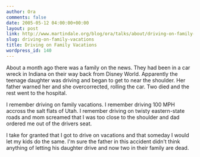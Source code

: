 ```yaml
---
author: Ora
comments: false
date: 2005-05-12 04:00:00+00:00
layout: post
link: http://www.martindale.org/blog/ora/talks/about/driving-on-family-vacations
slug: driving-on-family-vacations
title: Driving on Family Vacations
wordpress_id: 140
---
```


About a month ago there was a family on the news. They had been in a car wreck in Indiana on their way back from Disney World. Apparently the teenage daughter was driving and began to get to near the shoulder. Her father warned her and she overcorrected, rolling the car. Two died and the rest went to the hospital.  
  
I remember driving on family vacations. I remember driving 100 MPH accross the salt flats of Utah. I remember driving on twisty eastern-state roads and mom screamed that I was too close to the shoulder and dad ordered me out of the drivers seat.  
  
I take for granted that I got to drive on vacations and that someday I would let my kids do the same. I'm sure the father in this accident didn't think anything of letting his daughter drive and now two in their family are dead.
